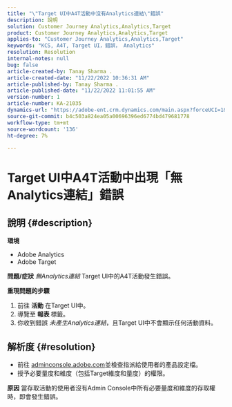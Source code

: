 ```yaml
---
title: "\"Target UI中A4T活動中沒有Analytics連結\"錯誤"
description: 說明
solution: Customer Journey Analytics,Analytics,Target
product: Customer Journey Analytics,Analytics,Target
applies-to: "Customer Journey Analytics,Analytics,Target"
keywords: "KCS, A4T, Target UI，錯誤， Analytics"
resolution: Resolution
internal-notes: null
bug: false
article-created-by: Tanay Sharma .
article-created-date: "11/22/2022 10:36:31 AM"
article-published-by: Tanay Sharma .
article-published-date: "11/22/2022 11:01:55 AM"
version-number: 1
article-number: KA-21035
dynamics-url: "https://adobe-ent.crm.dynamics.com/main.aspx?forceUCI=1&pagetype=entityrecord&etn=knowledgearticle&id=1efae180-516a-ed11-9561-6045bd006a22"
source-git-commit: b4c503a824ea05a00696396ed6774bd479681778
workflow-type: tm+mt
source-wordcount: '136'
ht-degree: 7%

---
```


# Target UI中A4T活動中出現「無Analytics連結」錯誤

## 說明 {#description}

<b>環境</b>
- Adobe Analytics
- Adobe Target



<b>問題/症狀</b>
*無Analytics連結* Target UI中的A4T活動發生錯誤。



<b>重現問題的步驟</b>

1. 前往 <b>活動</b> 在Target UI中。
2. 導覽至 <b>報表 </b>標籤。
3. 你收到錯誤 *未產生Analytics連結*，且Target UI中不會顯示任何活動資料。



## 解析度 {#resolution}


- 前往 [adminconsole.adobe.com](https://adminconsole.adobe.com/)並檢查指派給使用者的產品設定檔。
- 授予必要量度和維度（包括Target維度和量度）的權限。



<b>原因</b>
當存取活動的使用者沒有Admin Console中所有必要量度和維度的存取權時，即會發生錯誤。
